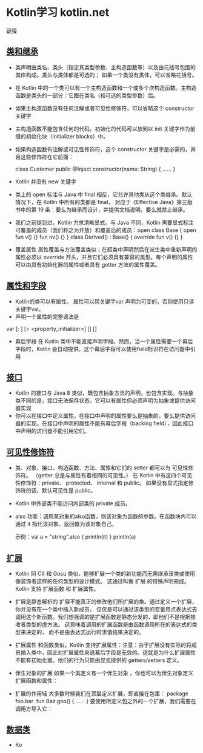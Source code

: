 # Kotlin学习 kotlin.net
[链接](https://www.youtube.com/watch?v=H_oGi8uuDpA)
## [类和继承](https://www.kotlincn.net/docs/reference/classes.html)
* 类声明由类名、类头（指定其类型参数、主构造函数等）以及由花括号包围的类体构成。类头与类体都是可选的； 如果一个类没有类体，可以省略花括号。

* 在 Kotlin 中的一个类可以有一个主构造函数和一个或多个次构造函数。主构造函数是类头的一部分：它跟在类名（和可选的类型参数）后。

* 如果主构造函数没有任何注解或者可见性修饰符，可以省略这个 constructor 关键字

* 主构造函数不能包含任何的代码。初始化的代码可以放到以 init 关键字作为前缀的初始化块（initializer blocks）中。

* 如果构造函数有注解或可见性修饰符，这个 constructor 关键字是必需的，并且这些修饰符在它前面：

	class Customer public @Inject constructor(name: String) { …… }

* Kotlin 并没有 new 关键字

* 类上的 open 标注与 Java 中 final 相反，它允许其他类从这个类继承。默认情况下，在 Kotlin 中所有的类都是 final， 对应于《Effective Java》第三版书中的第 19 条：要么为继承而设计，并提供文档说明，要么就禁止继承。

* 我们之前提到过，Kotlin 力求清晰显式。与 Java 不同，Kotlin 需要显式标注可覆盖的成员（我们称之为开放）和覆盖后的成员：open class Base {
    open fun v() {}
    fun nv() {}
}
class Derived() : Base() {
    override fun v() {}
}

* 覆盖属性
属性覆盖与方法覆盖类似；在超类中声明然后在派生类中重新声明的属性必须以 override 开头，并且它们必须具有兼容的类型。每个声明的属性可以由具有初始化器的属性或者具有 getter 方法的属性覆盖。 

## [属性和字段](https://www.kotlincn.net/docs/reference/properties.html)
* Kotlin的类可以有属性。 属性可以用关键字var 声明为可变的，否则使用只读关键字val。
* 声明一个属性的完整语法是

var <propertyName>[: <PropertyType>] [= <property_initializer>]
    [<getter>]
    [<setter>]
    
* 幕后字段
在 Kotlin 类中不能直接声明字段。然而，当一个属性需要一个幕后字段时，Kotlin 会自动提供。这个幕后字段可以使用field标识符在访问器中引用
    
## [接口](https://www.kotlincn.net/docs/reference/interfaces.html#%E6%8E%A5%E5%8F%A3)
* Kotlin 的接口与 Java 8 类似，既包含抽象方法的声明，也包含实现。与抽象类不同的是，接口无法保存状态。它可以有属性但必须声明为抽象或提供访问器实现
* 你可以在接口中定义属性。在接口中声明的属性要么是抽象的，要么提供访问器的实现。在接口中声明的属性不能有幕后字段（backing field），因此接口中声明的访问器不能引用它们。

## [可见性修饰符](https://www.kotlincn.net/docs/reference/visibility-modifiers.html)
* 类、对象、接口、构造函数、方法、属性和它们的 setter 都可以有 可见性修饰符。 （getter 总是与属性有着相同的可见性。） 在 Kotlin 中有这四个可见性修饰符：private、 protected、 internal 和 public。 如果没有显式指定修饰符的话，默认可见性是 public。

* Kotlin 中外部类不能访问内部类的 private 成员。

* also 功能：调用某对象的also函数，则该对象为函数的参数。在函数块内可以通过 it 指代该对象。返回值为该对象自己。

	示例：val a = "string".also {
    println(it)
}
println(a)

## [扩展](https://www.kotlincn.net/docs/reference/extensions.html)
* Kotlin 同 C# 和 Gosu 类似，能够扩展一个类的新功能而无需继承该类或使用像装饰者这样的任何类型的设计模式。 这通过叫做 扩展 的特殊声明完成。Kotlin 支持 扩展函数 和 扩展属性。

* 扩展是静态解析的
扩展不能真正的修改他们所扩展的类。通过定义一个扩展，你并没有在一个类中插入新成员， 仅仅是可以通过该类型的变量用点表达式去调用这个新函数。我们想强调的是扩展函数是静态分发的，即他们不是根据接收者类型的虚方法。 这意味着调用的扩展函数是由函数调用所在的表达式的类型来决定的， 而不是由表达式运行时求值结果决定的。

* 扩展属性 和函数类似，Kotlin 支持扩展属性：注意：由于扩展没有实际的将成员插入类中，因此对扩展属性来说幕后字段是无效的。这就是为什么扩展属性不能有初始化器。他们的行为只能由显式提供的 getters/setters 定义。

* 伴生对象的扩展
如果一个类定义有一个伴生对象 ，你也可以为伴生对象定义扩展函数和属性：

* 扩展的作用域
大多数时候我们在顶层定义扩展，即直接在包里：
package foo.bar
​
​fun Baz.goo() { …… }
要使用所定义包之外的一个扩展，我们需要在调用方导入它：

## [数据类](https://www.kotlincn.net/docs/reference/data-classes.html)
* Ko